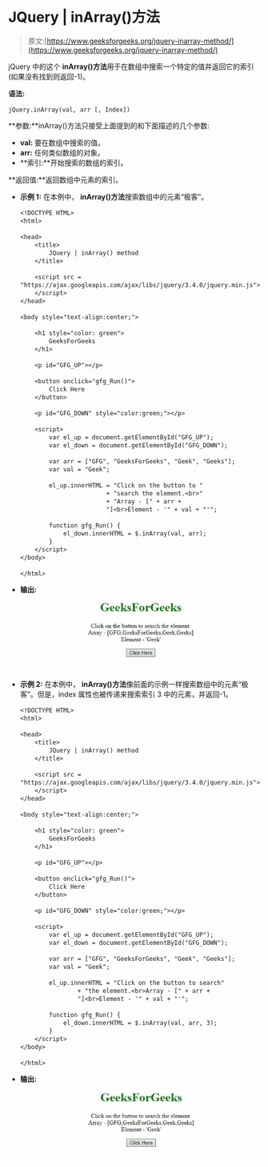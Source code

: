 # JQuery | inArray()方法

> 原文:[https://www.geeksforgeeks.org/jquery-inarray-method/](https://www.geeksforgeeks.org/jquery-inarray-method/)

jQuery 中的这个 **inArray()方法**用于在数组中搜索一个特定的值并返回它的索引(如果没有找到则返回-1)。

**语法:**

```
jQuery.inArray(val, arr [, Index])

```

**参数:**inArray()方法只接受上面提到的和下面描述的几个参数:

*   **val:** 要在数组中搜索的值。
*   **arr:** 任何类似数组的对象。
*   **索引:**开始搜索的数组的索引。

**返回值:**返回数组中元素的索引。

*   **示例 1:** 在本例中， **inArray()方法**搜索数组中的元素“极客”。

    ```
    <!DOCTYPE HTML> 
    <html>

    <head> 
        <title> 
            JQuery | inArray() method
        </title>

        <script src = 
    "https://ajax.googleapis.com/ajax/libs/jquery/3.4.0/jquery.min.js">
        </script>
    </head> 

    <body style="text-align:center;"> 

        <h1 style="color: green"> 
            GeeksForGeeks 
        </h1> 

        <p id="GFG_UP"></p>

        <button onclick="gfg_Run()"> 
            Click Here 
        </button> 

        <p id="GFG_DOWN" style="color:green;"></p>

        <script> 
            var el_up = document.getElementById("GFG_UP"); 
            var el_down = document.getElementById("GFG_DOWN");

            var arr = ["GFG", "GeeksForGeeks", "Geek", "Geeks"];
            var val = "Geek";

            el_up.innerHTML = "Click on the button to "
                            + "search the element.<br>"
                            + "Array - [" + arr + 
                            "]<br>Element - '" + val + "'";

            function gfg_Run() { 
                el_down.innerHTML = $.inArray(val, arr); 
            } 
        </script> 
    </body> 

    </html>
    ```

*   **输出:**
    ![](img/b650329aed26f63d24624dfc9a34db81.png)

*   **示例 2:** 在本例中， **inArray()方法**像前面的示例一样搜索数组中的元素“极客”。但是，index 属性也被传递来搜索索引 3 中的元素，并返回-1。

    ```
    <!DOCTYPE HTML> 
    <html>

    <head> 
        <title> 
            JQuery | inArray() method
        </title>

        <script src = 
    "https://ajax.googleapis.com/ajax/libs/jquery/3.4.0/jquery.min.js">
        </script>
    </head> 

    <body style="text-align:center;"> 

        <h1 style="color: green"> 
            GeeksForGeeks 
        </h1> 

        <p id="GFG_UP"></p>

        <button onclick="gfg_Run()"> 
            Click Here 
        </button> 

        <p id="GFG_DOWN" style="color:green;"></p> 

        <script> 
            var el_up = document.getElementById("GFG_UP"); 
            var el_down = document.getElementById("GFG_DOWN");

            var arr = ["GFG", "GeeksForGeeks", "Geek", "Geeks"];
            var val = "Geek";

            el_up.innerHTML = "Click on the button to search"
                    + "the element.<br>Array - [" + arr + 
                    "]<br>Element - '" + val + "'"; 

            function gfg_Run() { 
                el_down.innerHTML = $.inArray(val, arr, 3); 
            } 
        </script> 
    </body>

    </html>
    ```

*   **输出:**
    ![](img/44ae0c097459ef818c238b15d2d1ac0d.png)